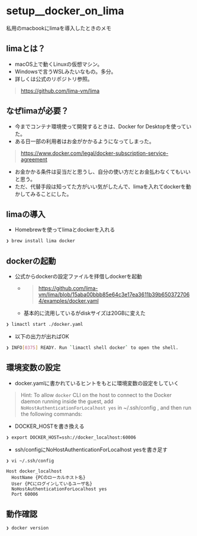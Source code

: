# setup__docker_on_lima

私用のmacbookにlimaを導入したときのメモ

## limaとは？

- macOS上で動くLinuxの仮想マシン。
- Windowsで言うWSLみたいなもの。多分。
- 詳しくは公式のリポジトリ参照。

> <https://github.com/lima-vm/lima>

## なぜlimaが必要？

- 今までコンテナ環境使って開発するときは、Docker for Desktopを使っていた。
- ある日一部の利用者はお金がかかるようになってしまった。

> <https://www.docker.com/legal/docker-subscription-service-agreement>

- お金かかる条件は妥当だと思うし、自分の使い方だとお金払わなくてもいいと思う。
- ただ、代替手段は知ってた方がいい気がしたんで、limaを入れてdockerを動かしてみることにした。

## limaの導入

- Homebrewを使ってlimaとdockerを入れる

```bash
❯ brew install lima docker
```

## dockerの起動

- 公式からdockerの設定ファイルを拝借しdockerを起動
  - > <https://github.com/lima-vm/lima/blob/15aba00bbb85e64c3e17ea3611b39b6503727064/examples/docker.yaml>
  - 基本的に流用しているがdiskサイズは20GBに変えた

```bash
❯ limactl start ./docker.yaml
```

- 以下の出力が出ればOK

```bash
❯ INFO[0375] READY. Run `limactl shell docker` to open the shell. 
```

## 環境変数の設定

- docker.yamlに書かれているヒントをもとに環境変数の設定をしていく

> Hint: To allow `docker` CLI on the host to connect to the Docker daemon running inside the guest,
> add `NoHostAuthenticationForLocalhost yes` in ~/.ssh/config , and then run the following commands:

- DOCKER_HOSTを書き換える

```bash
❯ export DOCKER_HOST=ssh://docker_localhost:60006
```

- ssh/configにNoHostAuthenticationForLocalhost yesを書き足す

```bash
❯ vi ~/.ssh/config
```

```TEXT
Host docker_localhost
  HostName {PCのローカルホスト名}
  User {PCにログインしているユーザ名}
  NoHostAuthenticationForLocalhost yes
  Port 60006
```

## 動作確認

```bash
❯ docker version
```
